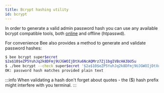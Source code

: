 ```yaml
---
title: Bcrypt hashing utility
id: bcrypt
---
```


In order to generate a valid admin password hash you can use any available bcrypt compatible tools, both [online](https://bcrypt-generator.com/) and offline (htpasswd).

For convenience Bee also provides a method to generate and validate password hashes:

```sh
$ bee bcrypt super$ecret
$2a$10$eZP5YuhJq2k8DFmj9UJGWOIjDtXu6NcAQMrz7Zj1bgIVBcHA3bU5u
$ ./bee bcrypt --check super$ecret '$2a$10$eZP5YuhJq2k8DFmj9UJGWOIjDtXu6NcAQMrz7Zj1bgIVBcHA3bU5u'
OK: password hash matches provided plain text
```

:::info
When validating a hash don't forget about quotes - the ($) hash prefix might interfere with you terminal.
:::
